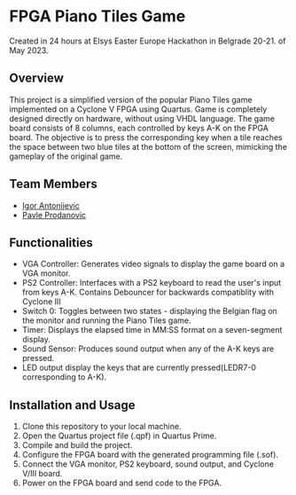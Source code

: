 # FPGA Piano Tiles Game

Created in 24 hours at Elsys Easter Europe Hackathon in Belgrade 20-21. of May 2023.

## Overview
This project is a simplified version of the popular Piano Tiles game implemented on a Cyclone V FPGA using Quartus. Game is completely designed directly on hardware, without
using VHDL language. The game board consists of 8 columns, each controlled by keys A-K on the FPGA board. The objective is to press the corresponding key when a tile reaches the space between
two blue tiles at the bottom of the screen, mimicking the gameplay of the original game. 

## Team Members
- <a href=https://github.com/IgorAnton>Igor Antonijevic</a>
- <a href=https://github.com/PavleProd>Pavle Prodanovic</a>

## Functionalities
- VGA Controller: Generates video signals to display the game board on a VGA monitor.
- PS2 Controller: Interfaces with a PS2 keyboard to read the user's input from keys A-K. Contains Debouncer for backwards compatiblity with Cyclone III
- Switch 0: Toggles between two states - displaying the Belgian flag on the monitor and running the Piano Tiles game.
- Timer: Displays the elapsed time in MM:SS format on a seven-segment display.
- Sound Sensor: Produces sound output when any of the A-K keys are pressed. 
- LED output display the keys that are currently pressed(LEDR7-0 corresponding to A-K).

## Installation and Usage
1. Clone this repository to your local machine.
2. Open the Quartus project file (.qpf) in Quartus Prime.
3. Compile and build the project.
4. Configure the FPGA board with the generated programming file (.sof).
5. Connect the VGA monitor, PS2 keyboard, sound output, and Cyclone V/III board.
6. Power on the FPGA board and send code to the FPGA.


